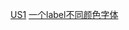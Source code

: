 [US1](https://www.jianshu.com/p/cae9e9febd6f)
[一个label不同颜色字体](https://www.cnblogs.com/huangzhenwei/p/9760126.html)
